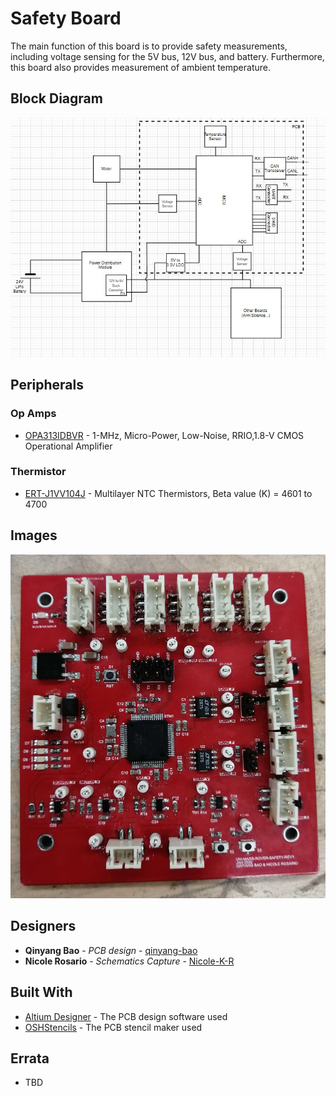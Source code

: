 # Safety Board

The main function of this board is to provide safety measurements, including voltage 
sensing for the 5V bus, 12V bus, and battery. Furthermore, this board also provides 
measurement of ambient temperature.

## Block Diagram

![safety board block diagram](images/safety_block_diagram.jpg)

## Peripherals

### Op Amps

* [OPA313IDBVR](http://www.ti.com/lit/ds/symlink/opa313.pdf) - 
1-MHz, Micro-Power, Low-Noise, RRIO,1.8-V CMOS
Operational Amplifier 

### Thermistor

* [ERT-J1VV104J](https://industrial.panasonic.com/cdbs/www-data/pdf/AUA0000/AUA0000C8.pdf) - 
Multilayer NTC Thermistors, Beta value (K) = 4601 to 4700


## Images

![assembled safety board top view](images/safety_top_view.jpg)

## Designers

* **Qinyang Bao** - *PCB design* - [qinyang-bao](https://github.com/qinyang-bao)
* **Nicole Rosario** - *Schematics Capture* - [Nicole-K-R](https://github.com/Nicole-K-R)


## Built With

* [Altium Designer](https://www.altium.com/) - The PCB design software used
* [OSHStencils](https://www.oshstencils.com/) - The PCB stencil maker used


## Errata

* TBD

